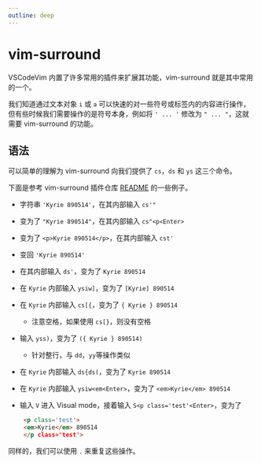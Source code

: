 ```yaml
---
outline: deep
---
```


# vim-surround

VSCodeVim 内置了许多常用的插件来扩展其功能，vim-surround 就是其中常用的一个。

我们知道通过文本对象 `i` 或 `a` 可以快速的对一些符号或标签内的内容进行操作，但有些时候我们需要操作的是符号本身，例如将 `' ... '` 修改为 `" ... "`，这就需要 vim-surround 的功能。

## 语法

可以简单的理解为 vim-surround 向我们提供了 `cs`，`ds` 和 `ys` 这三个命令。

下面是参考 vim-surround 插件仓库 [README](https://github.com/tpope/vim-surround) 的一些例子。

- 字符串 `'Kyrie 890514'`，在其内部输入 `cs'"`

- 变为了 `"Kyrie 890514"`，在其内部输入 `cs"<p<Enter>`

- 变为了 `<p>Kyrie 890514</p>`，在其内部输入 `cst'`

- 变回 `'Kyrie 890514'`

- 在其内部输入 `ds'`，变为了 `Kyrie 890514`

- 在 `Kyrie` 内部输入 `ysiw]`，变为了 `[Kyrie] 890514`

- 在 `Kyrie` 内部输入 `cs[{`，变为了 `{ Kyrie } 890514`

  - 注意空格，如果使用 `cs[}`，则没有空格

- 输入 `yss)`，变为了 `({ Kyrie } 890514)`

  - 针对整行，与 `dd`，`yy`等操作类似

- 在 `Kyrie` 内部输入 `ds{ds(`，变为了 `Kyrie 890514`

- 在 `Kyrie` 内部输入 `ysiw<em<Enter>`，变为了 `<em>Kyrie</em> 890514`

- 输入 `V` 进入 Visual mode，接着输入 `S<p class='test'<Enter>`，变为了

  ```html
   <p class='test'>
   <em>Kyrie</em> 890514
   </p class='test'>
  ```

同样的，我们可以使用 `.` 来重复这些操作。
